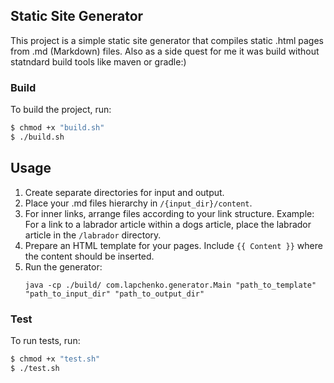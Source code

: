 ## Static Site Generator

This project is a simple static site generator that compiles static .html pages from .md (Markdown) files. 
Also as a side quest for me it was build without statndard build tools like maven or gradle:)

### Build

To build the project, run:

```bash
$ chmod +x "build.sh"
$ ./build.sh
```

## Usage

1. Create separate directories for input and output.
2. Place your .md files hierarchy in `/{input_dir}/content`.
3. For inner links, arrange files according to your link structure. 
   Example: For a link to a labrador article within a dogs article, place the labrador article in the `/labrador` directory.
4. Prepare an HTML template for your pages. Include `{{ Content }}` where the content should be inserted.
5. Run the generator:
   ```
   java -cp ./build/ com.lapchenko.generator.Main "path_to_template" "path_to_input_dir" "path_to_output_dir"
   ``` 

### Test 

To run tests, run:

```bash
$ chmod +x "test.sh"
$ ./test.sh
```
